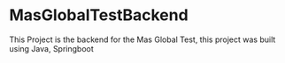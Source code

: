 # MasGlobalTestBackend
This Project is the backend for the Mas Global Test, this project was built using Java, Springboot
